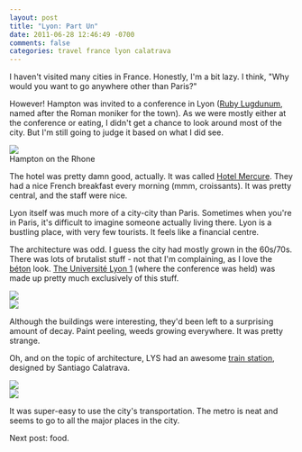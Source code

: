 ```yaml
---
layout: post
title: "Lyon: Part Un"
date: 2011-06-28 12:46:49 -0700
comments: false
categories: travel france lyon calatrava
---
```


I haven't visited many cities in France. Honestly, I'm a bit lazy. I think, "Why would you want to go anywhere other than Paris?"

However! Hampton was invited to a conference in Lyon ([Ruby Lugdunum](http://rulu.eu/), named after the Roman moniker for the town). As we were mostly either at the conference or eating, I didn't get a chance to look around most of the city. But I'm still going to judge it based on what I did see.

<div class="img">
  <a href="{{ root_url }}/images/lyon/rhone.jpg">
    <img src="/images/lyon/rhone.jpg">
  </a>
  <div class="alt">Hampton on the Rhone</div>
</div>

The hotel was pretty damn good, actually. It was called [Hotel Mercure](http://www.mercure.com/fr/hotel-7236-mercure-lyon-brotteaux/index.shtml). They had a nice French breakfast every morning (mmm, croissants). It was pretty central, and the staff were nice.

Lyon itself was much more of a city-city than Paris. Sometimes when you're in Paris, it's difficult to imagine someone actually living there. Lyon is a bustling place, with very few tourists. It feels like a financial centre.

The architecture was odd. I guess the city had mostly grown in the 60s/70s. There was lots of brutalist stuff - not that I'm complaining, as I love the [béton](http://en.wikipedia.org/wiki/B%C3%A9ton_brut) look. [The Université Lyon 1](http://en.wikipedia.org/wiki/Claude_Bernard_University_Lyon_1) (where the conference was held) was made up pretty much exclusively of this stuff.

<div class="img">
  <a href="{{ root_url }}/images/lyon/college-1.jpg">
    <img src="/images/lyon/college-1.jpg">
  </a>
</div>
<div class="img">
  <a href="{{ root_url }}/images/lyon/college-hut.jpg">
    <img src="/images/lyon/college-hut.jpg">
  </a>
</div>

Although the buildings were interesting, they'd been left to a surprising amount of decay. Paint peeling, weeds growing everywhere. It was pretty strange.

Oh, and on the topic of architecture, LYS had an awesome [train station](http://en.wikipedia.org/wiki/Gare_de_Lyon_Saint-Exup%C3%A9ry), designed by Santiago Calatrava.

<div class="img">
  <a href="{{ root_url }}/images/lyon/gare-from-plane.jpg">
    <img src="/images/lyon/gare-from-plane.jpg">
  </a>
</div>
<div class="img">
  <a href="{{ root_url }}/images/lyon/gare-lys.jpg">
    <img src="/images/lyon/gare-lys.jpg">
  </a>
</div>

It was super-easy to use the city's transportation. The metro is neat and seems to go to all the major places in the city.

Next post: food.